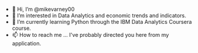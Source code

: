 - 👋 Hi, I’m @mikevarney00
- 👀 I’m interested in Data Analytics and economic trends and indicators. 
- 🌱 I’m currently learning Python through the IBM Data Analytics Coursera course. 
- 📫 How to reach me ... I've probably directed you here from my application.

<!---
mikevarney00/mikevarney00 is a ✨ special ✨ repository because its `README.md` (this file) appears on your GitHub profile.
You can click the Preview link to take a look at your changes.
--->
